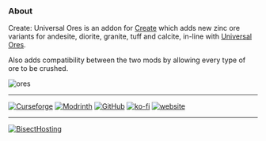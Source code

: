 ﻿### About
Create: Universal Ores is an addon for [Create](https://modrinth.com/mod/create-fabric) which adds new zinc ore variants for andesite, diorite, granite, tuff and calcite, in-line with [Universal Ores](https://modrinth.com/mod/universal_ores).

Also adds compatibility between the two mods by allowing every type of ore to be crushed.

![ores](https://cdn.modrinth.com/data/VljjXhsu/images/41a6420dc47375b1cff23488b8ac7f00b66233e2.png "Ores")

***

[![Curseforge](https://badges.penpow.dev/badges/available/curseforge/cozy-minimal.svg)](https://www.curseforge.com/minecraft/mc-mods/create-universal-ores)
[![Modrinth](https://badges.penpow.dev/badges/available/modrinth/cozy-minimal.svg)](https://modrinth.com/mod/create-universal-ores)
[![GitHub](https://badges.penpow.dev/badges/available/github/cozy-minimal.svg)](https://github.com/Identity-Theft/create-universal-ores)
[![ko-fi](https://badges.penpow.dev/badges/donate/kofi-singular/cozy-minimal.svg)](https://ko-fi.com/identitytheft)
[![website](https://badges.penpow.dev/badges/documentation/website/cozy-minimal.svg)](https://identity-theft.github.io/)

***

[![BisectHosting](https://www.bisecthosting.com/partners/custom-banners/06da615c-314d-40b5-8cca-00204bd8d9b4.webp "BisectHosting")](https://bisecthosting.com/identity "BisectHosting")